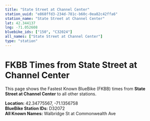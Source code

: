 ```yaml
---
title: "State Street at Channel Center"
station_uuid: "e868ffd3-234d-781c-b60c-0ea82c42ffa6"
station_name: "State Street at Channel Center"
lat: 42.344137
lng: -71.052608
bluebike_ids: ["150", "C32024"]
all_names: ["State Street at Channel Center"]
type: "station"
---
```


# FKBB Times from State Street at Channel Center

This page shows the Fastest Known BlueBike (FKBB) times from **State Street at Channel Center** to all other stations.

**Location:** 42.34775567, -71.1356758  
**BlueBike Station IDs:** D32072  
**All Known Names:** Walbridge St at Commonwealth Ave

